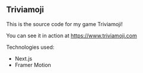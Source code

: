 ## Triviamoji

This is the source code for my game Triviamoji!

You can see it in action at https://www.triviamoji.com

Technologies used:

- Next.js
- Framer Motion